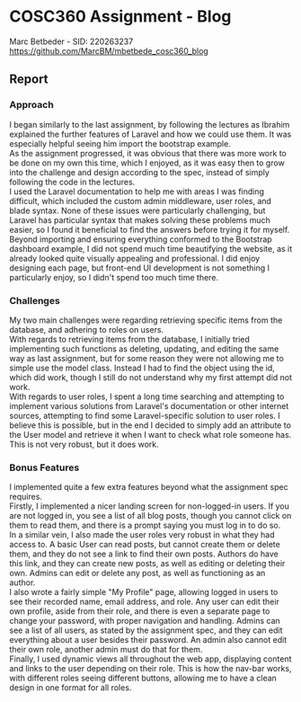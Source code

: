 # COSC360 Assignment - Blog

Marc Betbeder - SID: 220263237
https://github.com/MarcBM/mbetbede_cosc360_blog

## Report

### Approach

I began similarly to the last assignment, by following the lectures as Ibrahim explained the further features of Laravel and how we could use them. It was especially helpful seeing him import the bootstrap example.\
As the assignment progressed, it was obvious that there was more work to be done on my own this time, which I enjoyed, as it was easy then to grow into the challenge and design according to the spec, instead of simply following the code in the lectures.\
I used the Laravel documentation to help me with areas I was finding difficult, which included the custom admin middleware, user roles, and blade syntax. None of these issues were particularly challenging, but Laravel has particular syntax that makes solving these problems much easier, so I found it beneficial to find the answers before trying it for myself.\
Beyond importing and ensuring everything conformed to the Bootstrap dashboard example, I did not spend much time beautifying the website, as it already looked quite visually appealing and professional. I did enjoy designing each page, but front-end UI development is not something I particularly enjoy, so I didn't spend too much time there.

### Challenges

My two main challenges were regarding retrieving specific items from the database, and adhering to roles on users.\
With regards to retrieving items from the database, I initially tried implementing such functions as deleting, updating, and editing the same way as last assignment, but for some reason they were not allowing me to simple use the model class. Instead I had to find the object using the id, which did work, though I still do not understand why my first attempt did not work.\
With regards to user roles, I spent a long time searching and attempting to implement various solutions from Laravel's documentation or other internet sources, attempting to find some Laravel-specific solution to user roles. I believe this is possible, but in the end I decided to simply add an attribute to the User model and retrieve it when I want to check what role someone has. This is not very robust, but it does work.

### Bonus Features

I implemented quite a few extra features beyond what the assignment spec requires.\
Firstly, I implemented a nicer landing screen for non-logged-in users. If you are not logged in, you see a list of all blog posts, though you cannot click on them to read them, and there is a prompt saying you must log in to do so.\
In a similar vein, I also made the user roles very robust in what they had access to. A basic User can read posts, but cannot create them or delete them, and they do not see a link to find their own posts. Authors do have this link, and they can create new posts, as well as editing or deleting their own. Admins can edit or delete any post, as well as functioning as an author.\
I also wrote a fairly simple "My Profile" page, allowing logged in users to see their recorded name, email address, and role. Any user can edit their own profile, aside from their role, and there is even a separate page to change your password, with proper navigation and handling. Admins can see a list of all users, as stated by the assignment spec, and they can edit everything about a user besides their password. An admin also cannot edit their own role, another admin must do that for them.\
Finally, I used dynamic views all throughout the web app, displaying content and links to the user depending on their role. This is how the nav-bar works, with different roles seeing different buttons, allowing me to have a clean design in one format for all roles.
